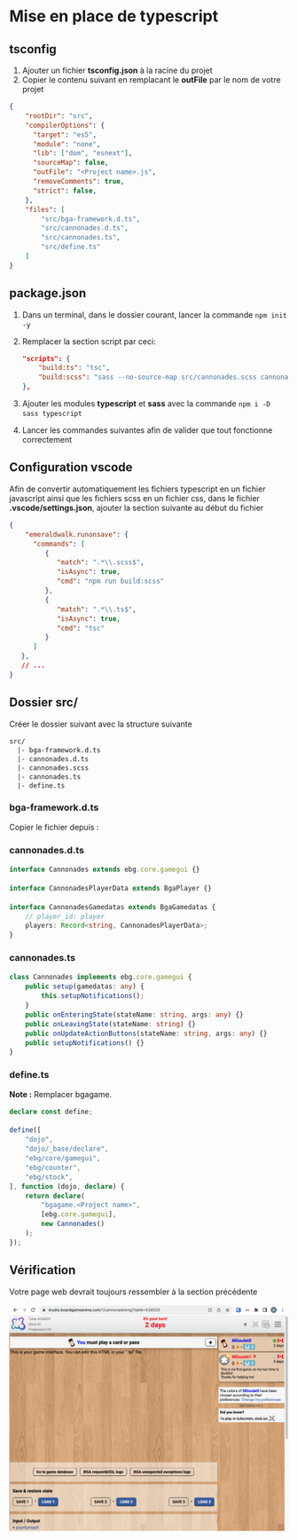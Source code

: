 # Mise en place de typescript

## tsconfig

1. Ajouter un fichier **tsconfig.json** à la racine du projet
2. Copier le contenu suivant en remplacant le **outFile** par le nom de votre projet

```json
{
    "rootDir": "src", 
    "compilerOptions": {
      "target": "es5",
      "module": "none",
      "lib": ["dom", "esnext"],  
      "sourceMap": false,
      "outFile": "<Project name>.js",
      "removeComments": true,
      "strict": false,
    },
    "files": [
        "src/bga-framework.d.ts",
        "src/cannonades.d.ts",
        "src/cannonades.ts",
        "src/define.ts"
    ]
}
```

## package.json

1. Dans un terminal, dans le dossier courant, lancer la commande `npm init -y`
2. Remplacer la section script par ceci:

    ```json
    "scripts": {
        "build:ts": "tsc",
        "build:scss": "sass --no-source-map src/cannonades.scss cannonadesmg.css"
    },
    ```

3. Ajouter les modules **typescript** et **sass** avec la commande `npm i -D sass typescript`

4. Lancer les commandes suivantes afin de valider que tout fonctionne correctement

## Configuration vscode

Afin de convertir automatiquement les fichiers typescript en un fichier javascript ainsi que les fichiers scss en un fichier css, dans le fichier **.vscode/settings.json**, ajouter la section suivante au début du fichier

```json
{
    "emeraldwalk.runonsave": {
      "commands": [
         {
            "match": ".*\\.scss$",
            "isAsync": true,
            "cmd": "npm run build:scss"
         },
         {
            "match": ".*\\.ts$",
            "isAsync": true,
            "cmd": "tsc"
         }
      ]
   },
   // ...
}
```

## Dossier src/

Créer le dossier suivant avec la structure suivante

```text
src/
  |- bga-framework.d.ts
  |- cannonades.d.ts
  |- cannonades.scss
  |- cannonades.ts
  |- define.ts
```

### bga-framework.d.ts

Copier le fichier depuis :

### cannonades.d.ts

```ts
interface Cannonades extends ebg.core.gamegui {}

interface CannonadesPlayerData extends BgaPlayer {}

interface CannonadesGamedatas extends BgaGamedatas {
    // player_id: player
    players: Record<string, CannonadesPlayerData>;
}
```

### cannonades.ts

```ts
class Cannonades implements ebg.core.gamegui {
    public setup(gamedatas: any) {
        this.setupNotifications();
    }
    public onEnteringState(stateName: string, args: any) {}
    public onLeavingState(stateName: string) {}
    public onUpdateActionButtons(stateName: string, args: any) {}
    public setupNotifications() {}
}

```

### define.ts

**Note :** Remplacer bgagame.<Project name>

```ts
declare const define;

define([
    "dojo",
    "dojo/_base/declare",
    "ebg/core/gamegui",
    "ebg/counter",
    "ebg/stock",
], function (dojo, declare) {
    return declare(
        "bgagame.<Project name>",
        [ebg.core.gamegui],
        new Cannonades()
    );
});
```

## Vérification

Votre page web devrait toujours ressembler à la section précédente

![Page initiale](../img/03/initial-game-page.png)
